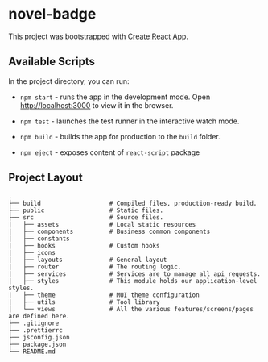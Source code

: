 # novel-badge

This project was bootstrapped with [Create React App](https://github.com/facebook/create-react-app).

## Available Scripts

In the project directory, you can run:

- `npm start` - runs the app in the development mode. Open [http://localhost:3000](http://localhost:3000) to view it in the browser.

- `npm test` - launches the test runner in the interactive watch mode.

- `npm build` - builds the app for production to the `build` folder.

- `npm eject` - exposes content of `react-script` package

## Project Layout

    .
    ├── build                   # Compiled files, production-ready build.
    ├── public                  # Static files.
    ├── src                     # Source files.
    |   ├── assets              # Local static resources
    |   ├── components          # Business common components
    |   ├── constants
    |   ├── hooks               # Custom hooks
    |   ├── icons
    |   ├── layouts             # General layout
    |   ├── router              # The routing logic.
    |   ├── services            # Services are to manage all api requests.
    |   ├── styles              # This module holds our application-level styles.
    |   ├── theme               # MUI theme configuration
    |   ├── utils               # Tool library
    |   └── views               # All the various features/screens/pages are defined here.
    ├── .gitignore
    ├── .prettierrc
    ├── jsconfig.json
    ├── package.json
    └── README.md
